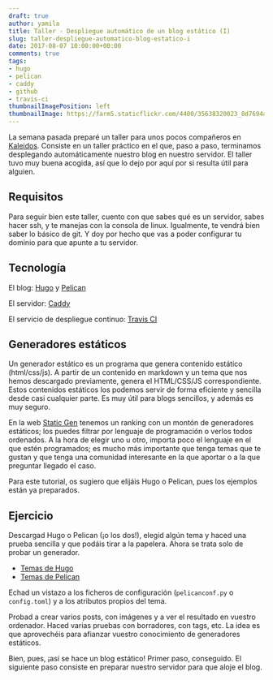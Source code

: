 ```yaml
---
draft: true
author: yamila
title: Taller - Despliegue automático de un blog estático (I)
slug: taller-despliegue-automatico-blog-estatico-i
date: 2017-08-07 10:00:00+00:00
comments: true
tags:
- hugo
- pelican
- caddy
- github
- travis-ci
thumbnailImagePosition: left
thumbnailImage: https://farm5.staticflickr.com/4400/35638320023_8d7694acac.jpg
---
```


La semana pasada preparé un taller para unos pocos compañeros en <a href="http://kaleidos.net" target="_new">Kaleidos</a>. Consiste en un taller práctico en el que, paso a paso, terminamos desplegando automáticamente nuestro blog en nuestro servidor. El taller tuvo muy buena acogida, así que lo dejo por aquí por si resulta útil para alguien.

<!--more-->

## Requisitos
Para seguir bien este taller, cuento con que sabes qué es un servidor, sabes hacer ssh, y te manejas con la consola de linux. Igualmente, te vendrá bien saber lo básico de git. Y doy por hecho que vas a poder configurar tu dominio para que apunte a tu servidor.

## Tecnología
El blog: <a href="http://gohugo.io" target="_new">Hugo</a> y <a href="http://getpelican.com" target="_new">Pelican</a>

El servidor: <a href="http://caddyserver.com" target="_new">Caddy</a>

El servicio de despliegue continuo: <a href="http://travis-ci.org" target="_new">Travis CI</a>

## Generadores estáticos
Un generador estático es un programa que genera contenido estático (html/css/js). A partir de un contenido en markdown y un tema que nos hemos descargado previamente, genera el HTML/CSS/JS correspondiente. Estos contenidos estáticos los podemos servir de forma eficiente y sencilla desde casi cualquier parte. Es muy útil para blogs sencillos, y además es muy seguro.

En la web <a href="http://staticgen.com" target="_new">Static Gen</a> tenemos un ranking con un montón de generadores estáticos; los puedes filtrar por lenguaje de programación o verlos todos ordenados. A la hora de elegir uno u otro, importa poco el lenguaje en el que estén programados; es mucho más importante que tenga temas que te gustan y que tenga una comunidad interesante en la que aportar o a la que preguntar llegado el caso.

Para este tutorial, os sugiero que elijáis Hugo o Pelican, pues los ejemplos están ya preparados.

## Ejercicio
Descargad Hugo o Pelican (¡o los dos!), elegid algún tema y haced una prueba sencilla y que podáis tirar a la papelera. Ahora se trata solo de probar un generador.

* <a href="https://themes.gohugo.io/" target="_new">Temas de Hugo</a>
* <a href="http://pelicanthemes.com/" target="_new">Temas de Pelican</a>

Echad un vistazo a los ficheros de configuración (`pelicanconf.py` o `config.toml`) y a los atributos propios del tema.

Probad a crear varios posts, con imágenes y a ver el resultado en vuestro ordenador. Haced varias pruebas con borradores, con tags, etc. La idea es que aprovechéis para afianzar vuestro conocimiento de generadores estáticos.

Bien, pues, ¡así se hace un blog estático! Primer paso, conseguido. El siguiente paso consiste en preparar nuestro servidor para que aloje el blog.
